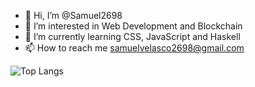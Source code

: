 - 👋 Hi, I’m @Samuel2698
- 👀 I’m interested in Web Development and Blockchain
- 🌱 I’m currently learning CSS, JavaScript and Haskell 
- 📫 How to reach me samuelvelasco2698@gmail.com 

![Top Langs](https://github-readme-stats.vercel.app/api/top-langs/?username=Samuel2698)
